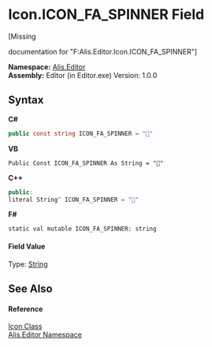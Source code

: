 # Icon.ICON_FA_SPINNER Field
 

\[Missing <summary> documentation for "F:Alis.Editor.Icon.ICON_FA_SPINNER"\]

**Namespace:**&nbsp;<a href="b150ade4-39de-a232-5f06-d3cdc1b2c538">Alis.Editor</a><br />**Assembly:**&nbsp;Editor (in Editor.exe) Version: 1.0.0

## Syntax

**C#**<br />
``` C#
public const string ICON_FA_SPINNER = ""
```

**VB**<br />
``` VB
Public Const ICON_FA_SPINNER As String = ""
```

**C++**<br />
``` C++
public:
literal String^ ICON_FA_SPINNER = ""
```

**F#**<br />
``` F#
static val mutable ICON_FA_SPINNER: string
```


#### Field Value
Type: <a href="https://docs.microsoft.com/dotnet/api/system.string" target="_blank">String</a>

## See Also


#### Reference
<a href="cc0f883c-67f8-f772-c6d7-a60b129f22a7">Icon Class</a><br /><a href="b150ade4-39de-a232-5f06-d3cdc1b2c538">Alis.Editor Namespace</a><br />